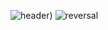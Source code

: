 ![header](https://capsule-render.vercel.app/api?text=JISOO%20KIM&type=slice&color=F6C492&height=300&section=header&fontSize=100&fontColor=ffffff))
![reversal](https://capsule-render.vercel.app/api?type=rect&text=RECT&fontAlign=30&fontSize=30&desc=Use%20theme&descAlign=60&descAlignY=50&theme=radical)
